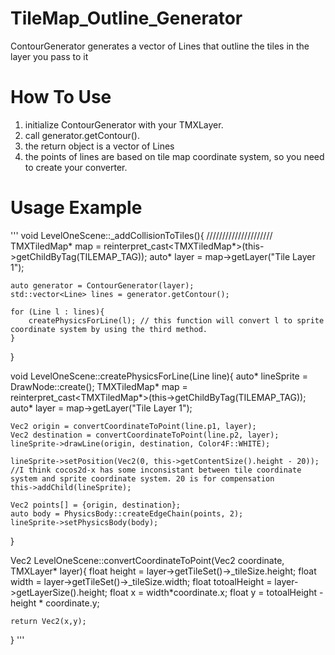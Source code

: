 # TileMap_Outline_Generator
ContourGenerator generates a vector of Lines that outline the tiles in the layer you pass to it

# How To Use
1. initialize ContourGenerator with your TMXLayer.
2. call generator.getContour().
3. the return object is a vector of Lines
4. the points of lines are based on tile map coordinate system, so you need to create your converter.

# Usage Example
'''
void LevelOneScene::_addCollisionToTiles(){
    /////////////////////
    TMXTiledMap* map = reinterpret_cast<TMXTiledMap*>(this->getChildByTag(TILEMAP_TAG));
    auto* layer = map->getLayer("Tile Layer 1");
 
    auto generator = ContourGenerator(layer);
    std::vector<Line> lines = generator.getContour();
    
    for (Line l : lines){
        createPhysicsForLine(l); // this function will convert l to sprite coordinate system by using the third method.
    }
    
}

void LevelOneScene::createPhysicsForLine(Line line){
    auto* lineSprite = DrawNode::create();
    TMXTiledMap* map = reinterpret_cast<TMXTiledMap*>(this->getChildByTag(TILEMAP_TAG));
    auto* layer = map->getLayer("Tile Layer 1");
    
    Vec2 origin = convertCoordinateToPoint(line.p1, layer);
    Vec2 destination = convertCoordinateToPoint(line.p2, layer);
    lineSprite->drawLine(origin, destination, Color4F::WHITE);
    
    lineSprite->setPosition(Vec2(0, this->getContentSize().height - 20)); //I think cocos2d-x has some inconsistant between tile coordinate system and sprite coordinate system. 20 is for compensation 
    this->addChild(lineSprite);
    
    Vec2 points[] = {origin, destination};
    auto body = PhysicsBody::createEdgeChain(points, 2);
    lineSprite->setPhysicsBody(body);
}

Vec2 LevelOneScene::convertCoordinateToPoint(Vec2 coordinate, TMXLayer* layer){
    float height = layer->getTileSet()->_tileSize.height;
    float width = layer->getTileSet()->_tileSize.width;
    float totoalHeight = layer->getLayerSize().height;
    float x = width*coordinate.x;
    float y = totoalHeight - height * coordinate.y;
    
    return Vec2(x,y);
}
'''
